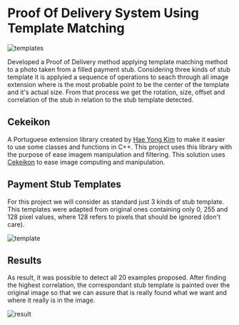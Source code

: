 # Proof Of Delivery System Using Template Matching

![templates](https://github.com/Btwo2/ProofOfDelivery/assets/110456965/9aa527d1-e609-4b30-8d28-1000ba12f832)

Developed a Proof of Delivery method applying template matching method to a photo taken from a filled payment stub. Considering three kinds of stub template it is applyied a sequence of operations to seach through all image extension where is the most probable point to be the center of the template and it's actual size. From that process we get the rotation, size, offset and correlation of the stub in relation to the stub template detected. 

## Cekeikon

A Portuguese extension library created by [Hae Yong Kim](http://www.lps.usp.br/hae/) to make it easier to use some classes and functions in C++. This project uses this library with the purpose of ease imagem manipulation and filtering. This solution uses [Cekeikon](http://www.lps.usp.br/hae/software/cekeikon56.html) to ease image computing and manipulation.  

## Payment Stub Templates

For this project we will consider as standard just 3 kinds of stub template. This templates were adapted from original ones containing only 0, 255 and 128 pixel values, where 128 refers to pixels that should be ignored (don't care).

![template](https://github.com/Btwo2/ProofOfDelivery/assets/110456965/637ab459-1a93-48bd-b112-429b088b9065)

## Results

As result, it was possible to detect all 20 examples proposed. After finding the highest correlation, the correspondant stub template is painted over the original image so that we can assure that is really found what we want and where it really is in the image. 

![result](https://github.com/Btwo2/ProofOfDelivery/assets/110456965/8f8588ed-6e82-4c5e-9895-87e47e3e166d)
